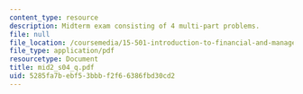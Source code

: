 ```yaml
---
content_type: resource
description: Midterm exam consisting of 4 multi-part problems.
file: null
file_location: /coursemedia/15-501-introduction-to-financial-and-managerial-accounting-spring-2004/5285fa7bebf53bbbf2f66386fbd30cd2_mid2_s04_q.pdf
file_type: application/pdf
resourcetype: Document
title: mid2_s04_q.pdf
uid: 5285fa7b-ebf5-3bbb-f2f6-6386fbd30cd2
---
```

